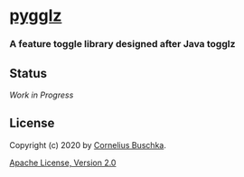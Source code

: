 # [pygglz](https://github.com/cbuschka/pygglz)

### A feature toggle library designed after Java togglz

## Status
*Work in Progress*

## License
Copyright (c) 2020 by [Cornelius Buschka](https://github.com/cbuschka).

[Apache License, Version 2.0](./license.txt)
